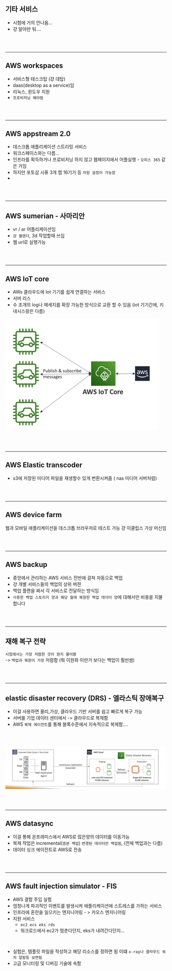 ## 기타 서비스
- 시험에 거의 안나옴...
- 걍 알아만 둬....


<br>
<br>

--------------
## AWS workspaces

- 서비스형 테스크탑 (걍 데탑)
- daas(desktop as a service)임
- 리눅스, 윈도우 지원
- `프로비저닝 해야됨`

<br>
<br>

----------------------
## AWS appstream 2.0

- 데스크톱 애플리케이션 스트리밍 서비스
- 워크스페이스와는 다름... 
- 인프라를 획득하거나 프로비저닝 하지 않고 웹페이지에서 어플실행 - `오피스 365` 같은 거임
- 하지만 포토샵 시퓨 3개 랩 16기가 등 `자원 설정이 가능함`
- 
<br>
<br>

------------------------------
## AWS sumerian - 사마리안

- vr / ar 어플리케이션임
- `걍 블렌더`, 3d 작업할때 쓰임
- 웹 url로 실행가능

<br>
<br>

---------------------------
## AWS IoT core

- AWs 클라우드에 Iot 기기를 쉽게 연결하는 서비스
- 서버 리스
- 수 조개의 log나 메세지를 확장 가능한 방식으로 교환 할 수 있음 (iot 기기간에, 키네시스랑은 다름)



![Alt text](../etc/image/iotcore.png)

<br>
<br>

----------------------------

## AWS Elastic transcoder


- s3에 저장된 미디어 파일을 재생할수 있게 변환시켜줌 ( nas 미디어 서버처럼)


<br>
<br>

-------------------------
## AWS device farm

웹과 모바일 애플리케이션을 데스크톱 브라우저로 테스트 가능
걍 이클립스 가상 머신임

<br>
<br>

-----------
## AWS backup

- 중앙에서 관리하는 AWS 서비스 전반에 걸쳐 자동으로 백업
- 걍 개별 서비스들의 백업의 상위 버젼
- 백업 플랜을 짜서 각 서비스로 전달하는 방식임
- `사용한 백업 스토리지 양과 해당 월에 복원한 백업 데이터 양`에 대해서만 비용을 지불합니다
<br>
<br>

----------------
## 재해 복구 전략

`시험에서는 가장 저렴한 것이 뭔지 물어봄`<br>
-> `백업과 복원이 가장` 저렴함 (뭐 이원화 이딴거 보다는 백업이 훨씬쌈)

<br>
<br>

----------------------
## elastic disaster recovery (DRS) - 엘라스틱 장애복구

- 이걸 사용하면 물리,가상, 클라우드 기반 서버를 쉽고 빠르게 복구 가능
- 서버를 기업 데이터 센터에서 -> 클라우드로 복제함
- AWS `복제 에이전트`를 통해 블록수준에서 지속적으로 복제함....
<br>
<br>

![Alt text](../etc/image/awsdrs.png)

<br>
<br>

---------------------
## AWS datasync

- 이걸 통해 온프레미스에서 AWS로 많은양의 데이터를 이동가능
- 복제 작업은 incremental(`증분 백업`) `변경된 데이터만 백업됨`, (전체 백업과는 다름)
- 데이터 싱크 에이전트로 AWS로 전송

<br>
<br>

----------------

## AWS fault injection simulator - FIS

- AWS 결함 주입 실험
- 엄청나게 파괴적인 이벤트를 발생시켜 애플리케이션에 스트레스를 가하는 서비스
- 인프라에 혼란을 일으키는 엔지니어링 - > 카오스 엔지니어링
- 지원 서비스
  - `ec2 ecs eks rds`
  - 워크로드에서 ec2가 멈춘다던지, eks가 내려간다던지...

<br>

- 실험은, 템플릿 파일을 작성하고 해당 리소스를 정하면 됨
이떄 `x-ray나 클라우드 워치 알람등 보면됨`
- 고급 모니터링 및 디버깅 기술에 속함











































